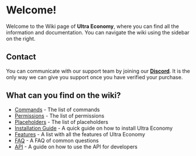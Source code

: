 # Welcome!
Welcome to the Wiki page of **Ultra Economy**, where you can find all the information and documentation. You can navigate the wiki using the sidebar on the right.
<br>

## Contact
You can communicate with our support team by joining our **[Discord](https://discord.gg/3JuHDm8)**. It is the only way we can give you support once you have verified your purchase.
<br>

## What can you find on the wiki?
- [Commands](./overview/commands.md) - The list of commands
- [Permissions](./overview/permissions.md) - The list of permissions
- [Placeholders](./overview/placeholders.md) - The list of placeholders
- [Installation Guide](./installation) - A quick guide on how to install Ultra Economy
- [Features](./features) - A list with all the features of Ultra Economy
- [FAQ](./faq) - A FAQ of common questions
- [API](./api) - A guide on how to use the API for developers
